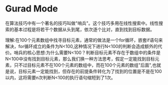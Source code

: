 # Gurad Mode


在算法技巧中有一个著名的技巧叫做"哨兵"。这个技巧多用在线性搜索中。线性搜索的基本过程是将若干个数据从头到尾，依次逐个比对，直到找到目标数据。


理解:在100个元素数组中找寻目标元素，通常的做法是一个for循环，嵌套if语句来解决，for循环成立的条件为N<100,这种情况下进行N<100的判断会造成额外的代价。哨兵的核心思想:为什么需要N<100？判断目标元素不存在于数组中的条件是N<100中没有找到目标元素，那么我们换一种方法思考，假定一定能找到目标元素，只不过目标元素不在100个元素的数组中，而在100个元素的数组"后面",也就是说，目标元素一定能找到，但存在的前提条件转化为了找到的位置是不是在100以内，这将需要n次判断N<100的执行语句缩短到了1次。
